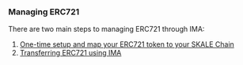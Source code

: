 ### Managing ERC721

There are two main steps to managing ERC721 through IMA:

1.  [One-time setup and map your ERC721 token to your SKALE Chain](/developers/products/interchain-messaging-agent/setting-up-erc721)
2.  [Transferring ERC721 using IMA](/developers/products/interchain-messaging-agent/transferring-erc721)
